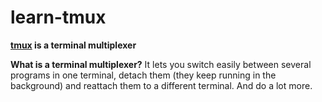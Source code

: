 # learn-tmux

**[tmux](http://tmux.github.io/) is a terminal multiplexer**

**What is a terminal multiplexer?**
It lets you switch easily between several programs in one terminal,
detach them (they keep running in the background) and reattach them
to a different terminal. And do a lot more.

